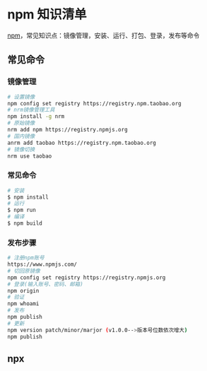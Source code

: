 npm 知识清单
===

[npm](https://www.npmjs.com/)，常见知识点：镜像管理，安装、运行、打包、登录，发布等命令

常见命令
----
<!--rehype:body-class=cols-2-->

### 镜像管理
```bash
# 设置镜像
npm config set registry https://registry.npm.taobao.org
# nrm镜像管理工具
npm install -g nrm
# 原始镜像
nrm add npm https://registry.npmjs.org
# 国内镜像
anrm add taobao https://registry.npm.taobao.org
# 镜像切换
nrm use taobao
```

### 常见命令
```bash
# 安装
$ npm install
# 运行
$ npm run
# 编译
$ npm build
```

### 发布步骤
```bash
# 注册npm账号
https://www.npmjs.com/
# 切回原镜像
npm config set registry https://registry.npmjs.org
# 登录(输入账号、密码、邮箱)
npm origin
# 验证
npm whoami
# 发布
npm publish
# 更新
npm version patch/minor/marjor (v1.0.0-->版本号位数依次增大)
npm publish
```

npx
---
